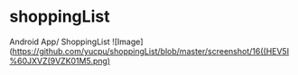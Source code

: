 # shoppingList
Android App/ ShoppingList
![Image](https://github.com/yucpu/shoppingList/blob/master/screenshot/16((HEV5I%60JXVZ(9VZK01M5.png)
